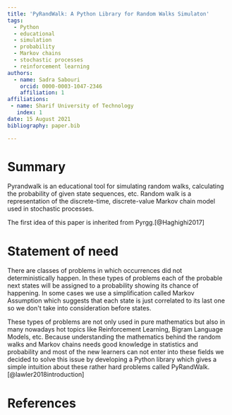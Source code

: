```yaml
---
title: 'PyRandWalk: A Python Library for Random Walks Simulaton'
tags:
  - Python
  - educational
  - simulation
  - probability
  - Markov chains
  - stochastic processes
  - reinforcement learning
authors:
  - name: Sadra Sabouri
    orcid: 0000-0003-1047-2346
    affiliation: 1
affiliations:
 - name: Sharif University of Technology
   index: 1
date: 15 August 2021
bibliography: paper.bib

---
```


# Summary

Pyrandwalk is an educational tool for simulating random walks, calculating the probability of given state sequences, etc. Random walk is a representation of the discrete-time, discrete-value Markov chain model used in stochastic processes.

The first idea of this paper is inherited from Pyrgg.[@Haghighi2017]

# Statement of need

There are classes of problems in which occurrences did not deterministically happen. In these types of problems each of the probable next states will be assigned to a probability showing its chance of happening. In some cases we use a simplification called Markov Assumption which suggests that each state is just correlated to its last one so we don't take into consideration before states.

These types of problems are not only used in pure mathematics but also in many nowadays hot topics like Reinforcement Learning, Bigram Language Models, etc. Because understanding the mathematics behind the random walks and Markov chains needs good knowledge in statistics and probability and most of the new learners can not enter into these fields we decided to solve this issue by developing a Python library which gives a simple intuition about these rather hard problems called PyRandWalk.[@lawler2018introduction]

# References
